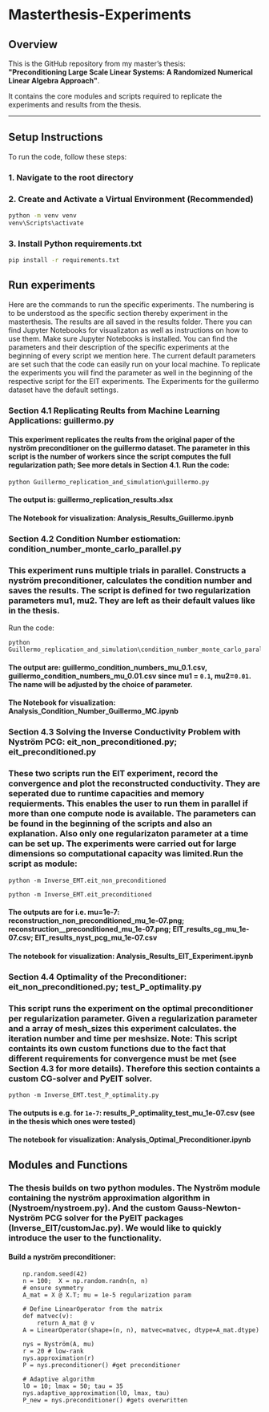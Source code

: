 # Masterthesis-Experiments

## Overview

This is the GitHub repository from my master’s thesis:  
**"Preconditioning Large Scale Linear Systems: A Randomized Numerical Linear Algebra Approach"**.

It contains the core modules and scripts required to replicate the experiments and results from the thesis.

---

## Setup Instructions

To run the code, follow these steps:

### 1. Navigate to the root directory

### 2. Create and Activate a Virtual Environment (Recommended)


```bash
python -m venv venv
venv\Scripts\activate
````
### 3. Install Python requirements.txt

```bash
pip install -r requirements.txt

````

## Run experiments

Here are the commands to run the specific experiments. The numbering is to be understood as the specific section thereby experiment in the masterthesis. The results are all saved in the results folder. There you can find Jupyter Notebooks for visualizaton as well as instructions on how to use them.  Make sure Jupyter Notebooks is installed. You can find the parameters and their description of the specific experiments at the beginning of every script we mention here. The current default parameters are set such that the code can easily run on your local machine. To replicate the experiments you will find the parameter as well in the beginning of the respective script for the EIT experiments. The Experiments for the guillermo dataset have the default settings. 

### Section 4.1 Replicating Reults from Machine Learning Applications: guillermo.py

#### This experiment replicates the reults from the original paper of the nyström preconditioner on the guillermo dataset. The parameter in this script is the number of workers since the script computes the full regularization path; See more detals in Section 4.1. Run the code: 

````
python Guillermo_replication_and_simulation\guillermo.py
````
#### The output is: guillermo_replication_results.xlsx
#### The Notebook for visualization: Analysis_Results_Guillermo.ipynb

### Section 4.2 Condition Number estiomation: condition_number_monte_carlo_parallel.py

### This experiment runs multiple trials in parallel. Constructs a nyström preconditioner, calculates the condition number and saves the results. The script is defined for two regularization parameters mu1, mu2. They are left as their default values like in the thesis. 
Run the code: 

````
python Guillermo_replication_and_simulation\condition_number_monte_carlo_parallel.py
````

#### The output are: guillermo_condition_numbers_mu_0.1.csv, guillermo_condition_numbers_mu_0.01.csv since mu1 = `0.1`, mu2=`0.01`. The name will be adjusted by the choice of parameter. 
#### The Notebook for visualization: Analysis_Condition_Number_Guillermo_MC.ipynb


### Section 4.3 Solving the Inverse Conductivity Problem with Nyström PCG: eit_non_preconditioned.py; eit_preconditioned.py

### These two scripts run the EIT experiment, record the convergence and plot the reconstructed conductivity. They are seperated due to runtime capacities and memory requierments. This enables the user to run them in parallel if more than one compute node is available. The parameters can be found in the beginning of the scripts and also an explanation. Also only one regularizaton parameter at a time can be set up. The experiments were carried out for large dimensions so computational capacity was limited.Run the script as module: 

````
python -m Inverse_EMT.eit_non_preconditioned
````

````
python -m Inverse_EMT.eit_preconditioned
````
#### The outputs are for i.e. mu=1e-7: reconstruction_non_preconditioned_mu_1e-07.png; reconstruction__preconditioned_mu_1e-07.png; EIT_results_cg_mu_1e-07.csv; EIT_results_nyst_pcg_mu_1e-07.csv
#### The notebook for visualization: Analysis_Results_EIT_Experiment.ipynb

### Section 4.4 Optimality of the Preconditioner: eit_non_preconditioned.py; test_P_optimality.py

### This script runs the experiment on the optimal preconditioner per regularization parameter. Given a regularization parameter and a array of mesh_sizes this experiment calculates. the iteration number and time per meshsize. Note: This script containts its own custom functions due to the fact that different requirements for convergence must be met (see Section 4.3 for more details). Therefore this section containts a custom CG-solver and PyEIT solver. 

````
python -m Inverse_EMT.test_P_optimality.py
````
#### The outputs is e.g. for `1e-7`: results_P_optimality_test_mu_1e-07.csv (see in the thesis which ones were tested)
#### The notebook for visualization: Analysis_Optimal_Preconditioner.ipynb


## Modules and Functions

### The thesis builds on two python modules. The Nyström module containing the nyström approximation algorithm in (Nystroem/nystroem.py). And the custom Gauss-Newton-Nyström PCG solver for the PyEIT packages (Inverse_EIT/customJac.py). We would like to quickly introduce the user to the functionality. 

#### Build a nyström preconditioner: 

```
    np.random.seed(42)
    n = 100;  X = np.random.randn(n, n)
    # ensure symmetry
    A_mat = X @ X.T; mu = 1e-5 regularization param

    # Define LinearOperator from the matrix
    def matvec(v):
        return A_mat @ v
    A = LinearOperator(shape=(n, n), matvec=matvec, dtype=A_mat.dtype)

    nys = Nyström(A, mu)
    r = 20 # low-rank
    nys.approximation(r)
    P = nys.preconditioner() #get preconditioner

    # Adaptive algorithm
    l0 = 10; lmax = 50; tau = 35
    nys.adaptive_approximation(l0, lmax, tau)
    P_new = nys.preconditioner() #gets overwritten

```


